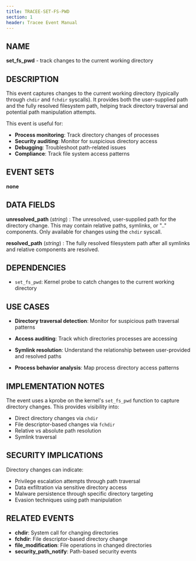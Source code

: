 ```yaml
---
title: TRACEE-SET-FS-PWD
section: 1
header: Tracee Event Manual
---
```


## NAME

**set_fs_pwd** - track changes to the current working directory

## DESCRIPTION

This event captures changes to the current working directory (typically through `chdir` and `fchdir` syscalls). It provides both the user-supplied path and the fully resolved filesystem path, helping track directory traversal and potential path manipulation attempts.

This event is useful for:

- **Process monitoring**: Track directory changes of processes
- **Security auditing**: Monitor for suspicious directory access
- **Debugging**: Troubleshoot path-related issues
- **Compliance**: Track file system access patterns

## EVENT SETS

**none**

## DATA FIELDS

**unresolved_path** (*string*)
: The unresolved, user-supplied path for the directory change. This may contain relative paths, symlinks, or ".." components. Only available for changes using the `chdir` syscall.

**resolved_path** (*string*)
: The fully resolved filesystem path after all symlinks and relative components are resolved.

## DEPENDENCIES

- `set_fs_pwd`: Kernel probe to catch changes to the current working directory

## USE CASES

- **Directory traversal detection**: Monitor for suspicious path traversal patterns

- **Access auditing**: Track which directories processes are accessing

- **Symlink resolution**: Understand the relationship between user-provided and resolved paths

- **Process behavior analysis**: Map process directory access patterns

## IMPLEMENTATION NOTES

The event uses a kprobe on the kernel's `set_fs_pwd` function to capture directory changes. This provides visibility into:

- Direct directory changes via `chdir`
- File descriptor-based changes via `fchdir`
- Relative vs absolute path resolution
- Symlink traversal

## SECURITY IMPLICATIONS

Directory changes can indicate:

- Privilege escalation attempts through path traversal
- Data exfiltration via sensitive directory access
- Malware persistence through specific directory targeting
- Evasion techniques using path manipulation

## RELATED EVENTS

- **chdir**: System call for changing directories
- **fchdir**: File descriptor-based directory change
- **file_modification**: File operations in changed directories
- **security_path_notify**: Path-based security events
